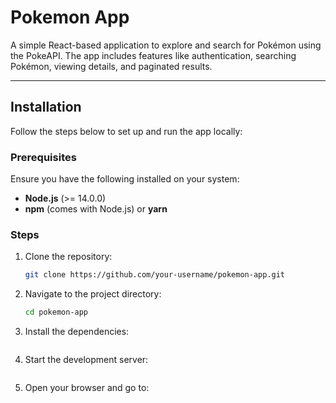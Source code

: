 # **Pokemon App**

A simple React-based application to explore and search for Pokémon using the PokeAPI. The app includes features like authentication, searching Pokémon, viewing details, and paginated results.

---

## **Installation**

Follow the steps below to set up and run the app locally:

### **Prerequisites**
Ensure you have the following installed on your system:
- **Node.js** (>= 14.0.0)
- **npm** (comes with Node.js) or **yarn**

### **Steps**
1. Clone the repository:
   ```bash
   git clone https://github.com/your-username/pokemon-app.git

2. Navigate to the project directory:
    ```bash
    cd pokemon-app

3. Install the dependencies:
    ```npm install

4. Start the development server:
    ```npm start

5. Open your browser and go to:
    ```http://localhost:3000